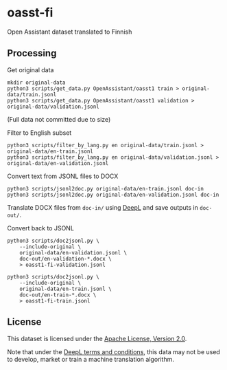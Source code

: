 # oasst-fi

Open Assistant dataset translated to Finnish

## Processing

Get original data

```
mkdir original-data
python3 scripts/get_data.py OpenAssistant/oasst1 train > original-data/train.jsonl
python3 scripts/get_data.py OpenAssistant/oasst1 validation > original-data/validation.jsonl
```

(Full data not committed due to size)

Filter to English subset

```
python3 scripts/filter_by_lang.py en original-data/train.jsonl > original-data/en-train.jsonl
python3 scripts/filter_by_lang.py en original-data/validation.jsonl > original-data/en-validation.jsonl
```

Convert text from JSONL files to DOCX

```
python3 scripts/jsonl2doc.py original-data/en-train.jsonl doc-in
python3 scripts/jsonl2doc.py original-data/en-validation.jsonl doc-in
```

Translate DOCX files from `doc-in/` using [DeepL](<https://www.deepl.com/>) and save outputs in `doc-out/`.

Convert back to JSONL

```
python3 scripts/doc2jsonl.py \
    --include-original \
    original-data/en-validation.jsonl \
    doc-out/en-validation-*.docx \
    > oasst1-fi-validation.jsonl

python3 scripts/doc2jsonl.py \
    --include-original \
    original-data/en-train.jsonl \
    doc-out/en-train-*.docx \
    > oasst1-fi-train.jsonl
```

## License

This dataset is licensed under the [Apache License, Version 2.0](https://www.apache.org/licenses/LICENSE-2.0).

Note that under the [DeepL terms and conditions](https://www.deepl.com/en/pro-license), this data may not be used to develop, market or train a machine
translation algorithm.
